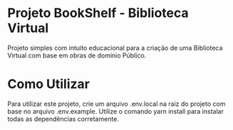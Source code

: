 # Projeto BookShelf - Biblioteca Virtual

Projeto simples com intuito educacional para a criação de uma Biblioteca Virtual com base em obras de dominio Público.

# Como Utilizar

Para utilizar este projeto, crie um arquivo .env.local na raiz do projeto com base no arquivo .env.example. Utilize o comando yarn install para instalar todas as dependências corretamente.